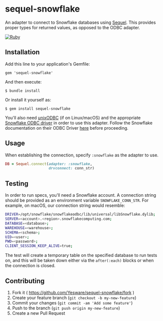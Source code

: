 # sequel-snowflake

An adapter to connect to Snowflake databases using [Sequel](http://sequel.jeremyevans.net/).
This provides proper types for returned values, as opposed to the ODBC adapter.

[![Ruby](https://github.com/Yesware/sequel-snowflake/actions/workflows/ruby.yml/badge.svg)](https://github.com/Yesware/sequel-snowflake/actions/workflows/ruby.yml)

## Installation

Add this line to your application's Gemfile:

    gem 'sequel-snowflake'

And then execute:

    $ bundle install

Or install it yourself as:

    $ gem install sequel-snowflake

You'll also need [unixODBC](http://www.unixodbc.org/) (if on Linux/macOS) and the appropriate
[Snowflake ODBC driver](https://sfc-repo.snowflakecomputing.com/odbc/index.html) in order to use
this adapter. Follow the Snowflake documentation on their ODBC Driver
[here](https://docs.snowflake.com/en/user-guide/odbc.html) before proceeding.

## Usage

When establishing the connection, specify `:snowflake` as the adapter to use.

```ruby
DB = Sequel.connect(adapter: :snowflake,
                    drvconnect: conn_str)
```

## Testing

In order to run specs, you'll need a Snowflake account. A connection string should be
provided as an environment variable `SNOWFLAKE_CONN_STR`. For example, on macOS,
our connection string would resemble:

```bash
DRIVER=/opt/snowflake/snowflakeodbc/lib/universal/libSnowflake.dylib;
SERVER=<account>.<region>.snowflakecomputing.com;
DATABASE=<database>;
WAREHOUSE=<warehouse>;
SCHEMA=<schema>;
UID=<user>;
PWD=<password>;
CLIENT_SESSION_KEEP_ALIVE=true;
```

The test will create a temporary table on the specified database to run tests on, and this will
be taken down either via the `after(:each)` blocks or when the connection is closed.

## Contributing

1. Fork it ( https://github.com/Yesware/sequel-snowflake/fork )
2. Create your feature branch (`git checkout -b my-new-feature`)
3. Commit your changes (`git commit -am 'Add some feature'`)
4. Push to the branch (`git push origin my-new-feature`)
5. Create a new Pull Request
